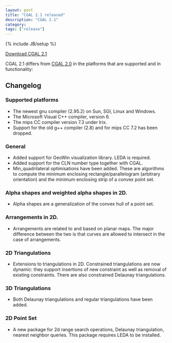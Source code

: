 ```yaml
---
layout: post
title: "CGAL 2.1 released"
description: "CGAL 2.1"
category:
tags: ["release"]
---
```

{% include JB/setup %}

<i class="bi bi-arrow-down-circle"></i>
<a href="https://github.com/CGAL/cgal/releases/tag/releases%2FCGAL-2.1">Download CGAL 2.1</a>

<p>CGAL 2.1 differs from <a href="../../../../1999/06/01/cgal-20">CGAL 2.0</a> in the platforms
that are supported and in functionality:</p>

<div class="product-detail-info" markdown="1">

## Changelog

### Supported platforms
  - The newest gnu compiler (2.95.2) on Sun, SGI, Linux and Windows.
  - The Microsoft Visual C++ compiler, version 6.
  - The mips CC compiler version 7.3 under Irix.
  - Support for the old g++ compiler (2.8) and for mips CC 7.2 has been dropped.

### General
  -  Added support for GeoWin visualization library. LEDA is required.
  -  Added support for the CLN number type together with CGAL.
  -  Min_quadrilateral optimisations have been added. These are algorithms to
     compute the minimum enclosing rectangle/parallelogram (arbitrary
     orientation) and the minimum enclosing strip of a convex point set.

### Alpha shapes and weighted alpha shapes in 2D.
  - Alpha shapes are a generalization of the convex hull of a point set.

###  Arrangements in 2D.
  - Arrangements are related to and based on planar maps.
    The major difference between the two is that curves are allowed to
    intersect in the case of arrangements.

### 2D Triangulations
  - Extensions to triangulations in 2D.  Constrained triangulations are now
    dynamic: they support insertions of new constraint as well as removal of
    existing constraints.  There are also constrained Delaunay triangulations.

### 3D Triangulations
  - Both Delaunay triangulations and regular triangulations have been added.

### 2D Point Set
  - A new package for 2d range search operations, Delaunay triangulation, nearest neighbor queries.
    This package requires LEDA to be installed.
</div>
